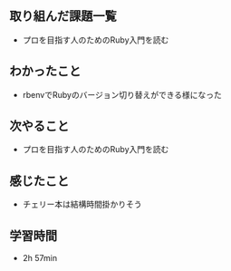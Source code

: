 ## 取り組んだ課題一覧
- プロを目指す人のためのRuby入門を読む
## わかったこと
- rbenvでRubyのバージョン切り替えができる様になった
## 次やること
- プロを目指す人のためのRuby入門を読む
## 感じたこと
- チェリー本は結構時間掛かりそう
## 学習時間
- 2h 57min
